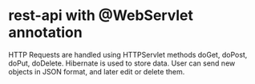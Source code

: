 # rest-api with @WebServlet annotation

HTTP Requests are handled using HTTPServlet methods doGet, doPost, doPut, doDelete. 
Hibernate is used to store data. User can send new objects in JSON format, and later edit or delete them.
